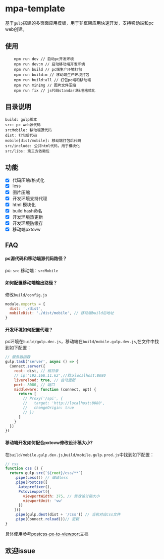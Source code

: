# mpa-template
基于`gulp`搭建的多页面应用模版，用于非框架应用快速开发，支持移动端和pc web创建。

## 使用
```
    npm run dev // 启动pc开发环境
    npm run dev:m // 启动移动端开发环境
    npm run build // pc端生产环境打包
    npm run build:m // 移动端生产环境打包
    npm run build:all // 打包pc端和移动端
    npm run minImg // 图片文件压缩
    npm run fix // js代码standard标准格式化
```
## 目录说明
```
build: gulp脚本
src: pc web源代码
srcMobile: 移动端源代码
dist: 打包后代码
mobile[dist/mobile]: 移动端打包后代码
src/include: 公共html代码，用于模块化
src/libs: 第三方依赖包
```
## 功能
- [x] 代码压缩/格式化
- [x] less
- [x] 图片压缩
- [x] 开发环境支持代理
- [x] html 模块化
- [x] build hash命名
- [x] 开发环境热更新
- [x] 开发环境防缓存
- [x] 移动端pxtovw

## FAQ
#### pc源代码和移动端源代码路径？
pc: `src` 移动端：`srcMobile`

#### 如何配置移动端输出路径？
修改`build/config.js`
```js
module.exports = {
  dist: './dist',
  mobileDist: './dist/mobile', // 移动端build后地址
}

```
#### 开发环境如何配置代理？
pc环境在`build/gulp.dec.js`，移动端在`build/mobile.gulp.dev.js`,在文件中找到如下配置：
```js
// 服务器函数
gulp.task('server', async () => {
  Connect.server({
    root: dist, // 根目录
    // ip:'192.168.11.62',//默认localhost:8080
    livereload: true, // 自动更新
    port: 8080, // 端口
    middleware: function (connect, opt) {
      return [
        // Proxy('/api', {
        //   target: 'http://localhost:8080',
        //   changeOrigin: true
        // })
      ]
    }
  })
})
```
#### 移动端开发如何配合pxtovw修改设计稿大小?
在`build/mobile.gulp.dev.js`,`build/mobile.gulp.prod.js`中找到如下配置：
```js
// css
function css () {
  return gulp.src(`${root}/css/**`)
    .pipe(Less()) // 编译less
    .pipe(Postcss([
      Autoprefixer(),
      Pxtoviewport({
        viewportWidth: 375, // 修改设计稿大小
        viewportUnit: 'vw'
      })
    ]))
    .pipe(gulp.dest(dist + '/css')) // 当前对应css文件
    .pipe(Connect.reload())// 更新
}
```
具体使用参考[postcss-px-to-viewport](https://github.com/evrone/postcss-px-to-viewport/blob/master/README_CN.md)文档

## 欢迎issue